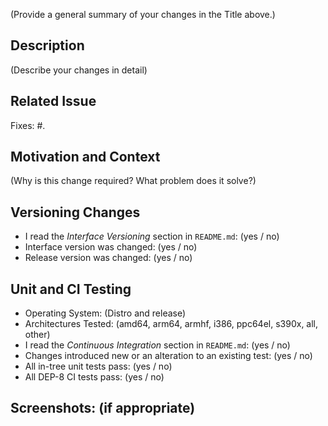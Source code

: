 (Provide a general summary of your changes in the Title above.)

## Description
(Describe your changes in detail)

## Related Issue
Fixes: #.

## Motivation and Context
(Why is this change required? What problem does it solve?)

## Versioning Changes
- I read the _Interface Versioning_ section in `README.md`: (yes / no)
- Interface version was changed: (yes / no)
- Release version was changed: (yes / no)

## Unit and CI Testing
- Operating System: (Distro and release)
- Architectures Tested: (amd64, arm64, armhf, i386, ppc64el, s390x, all, other)
- I read the _Continuous Integration_ section in `README.md`: (yes / no)
- Changes introduced new or an alteration to an existing test: (yes / no)
- All in-tree unit tests pass: (yes / no)
- All DEP-8 CI tests pass: (yes / no)

## Screenshots: (if appropriate)

